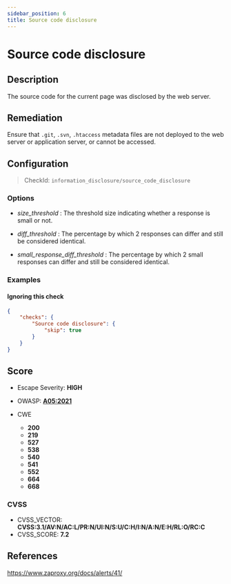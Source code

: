 ```yaml
---
sidebar_position: 6
title: Source code disclosure
---
```


# Source code disclosure

## Description

The source code for the current page was disclosed by the web server.

## Remediation

Ensure that `.git`, `.svn`, `.htaccess` metadata files are not deployed to the web server or application server, or cannot be accessed.


## Configuration

> CheckId: `information_disclosure/source_code_disclosure`

### Options

- *size_threshold* : The threshold size indicating whether a response is small or not.

- *diff_threshold* : The percentage by which 2 responses can differ and still be considered identical.

- *small_response_diff_threshold* : The percentage by which 2 small responses can differ and still be considered identical.



### Examples


#### Ignoring this check

```json
{
    "checks": {
        "Source code disclosure": {
            "skip": true
        }
    }
}
```




## Score

- Escape Severity: **<span className="high-severity">HIGH</span>**
- OWASP: **[A05:2021](https://owasp.org/Top10/A05_2021-Security_Misconfiguration/)**

- CWE
  - **200**
  - **219**
  - **527**
  - **538**
  - **540**
  - **541**
  - **552**
  - **664**
  - **668**




### CVSS

- CVSS_VECTOR: **CVSS:3.1/AV:N/AC:L/PR:N/UI:N/S:U/C:H/I:N/A:N/E:H/RL:O/RC:C**
- CVSS_SCORE: **7.2**

## References

https://www.zaproxy.org/docs/alerts/41/
